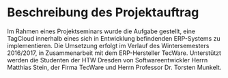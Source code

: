 
# Beschreibung des Projektauftrag

Im Rahmen eines Projektseminars wurde die Aufgabe gestellt, eine TagCloud innerhalb eines sich in Entwicklung befindenden ERP-Systems zu implementieren. Die Umsetzung erfolgt im Verlauf des Wintersemesters 2016/2017, in Zusammenarbeit mit dem ERP-Hersteller TecWare.
Unterstützt werden die Studenten der HTW Dresden von Softwareentwickler Herrn Matthias Stein, der Firma TecWare und Herrn Professor Dr. Torsten Munkelt.
